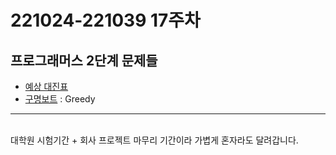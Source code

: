 # 221024-221039 17주차

프로그래머스 2단계 문제들
---
* [예상 대진표](https://school.programmers.co.kr/learn/courses/30/lessons/12985)
* [구명보트](https://school.programmers.co.kr/learn/courses/30/lessons/42885) : Greedy<br>
---

<br>
대학원 시험기간 + 회사 프로젝트 마무리 기간이라 가볍게
혼자라도 달려갑니다. <br>